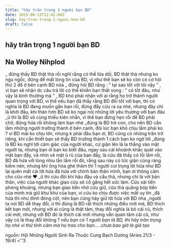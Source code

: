 ```yaml
---
title: "hãy trân trọng 1 người bạn BD"
date: 2025-06-12T12:42:04Z
slug: hay-tran-trong-1-nguoi-ban-bd
draft: false
---
```


## hãy trân trọng 1 người bạn BD

## Na Wolley Nihplod

_ đừng thấy BD thật thà rồi nghĩ rằng có thể lừa dối, BD thật thà nhưng ko ngu ngốc, đừng để mất lòng tin của BD, vì như thế bạn sẽ ko còn có cơ hội thứ 2 để ở bên cạnh BD nữa
_ đừng hỏi BD rằng : " tại sao tốt với tôi vậy " , vì bạn sẽ nhận dc câu trả lời có thể khiến bạn thất vọng : " có tốt đâu, như vậy là bình thường mà " , BD khó phải nhận với ai rằng họ trở thành người quan trọng với BD, vì thế nếu bạn đã thấy rằng BD đối tốt với bạn, thì có nghĩa là BD đang muốn gần bạn rồi, đừng đẩy cừu ra xa nhé, nhưng đây chỉ là khởi đầu, khi thân hơn BD sẽ ko ngại nói những lời yêu thương với bạn đâu
_ừ thì là BD vô cùng thiếu kiên nhẫn, vì thế bạn đừng hẹn rồi để BD phải chờ, đừng hứa rồi không làm bạn nhé
_đúng là BD trẻ con, cho nên BD cần lắm những người trưởng thành ở bên cạnh, đôi lúc bạn khó chịu lắm phải ko ? vì BD mãi ko chịu lớn, nhưng k phải đâu bạn ơi, BD cũng có những trăn trở riêng, khi cần thiết bạn sẽ thấy BD trưởng thành 1 cách bạn ko ngờ tới 
_đúng là BD ko nghĩ tới cảm giác của người khác, cứ giận lên là la thẳng vào mặt người ta, nhưng bạn ơi bạn ko biết đâu, ngay sau cái khoảnh khắc quát vào mặt bạn đấy, và nhìn vẻ mặt ủ rủ của bạn đấy, là cừu đã thấy có lỗi lắm rồi, BD đã hứa với lòng nhìu lần lắm rồi đó, rằng sau này có tức giận cũng ráng kiềm nén, nhưng khi ông hỏa ghé thăm thì 1 người coi trọng lời hứa như BD lại quên mất cái lời hứa đã hứa với chính bản thân mình, bạn ơi thông cảm cho cừu nhé ♥
_ừ thì cừu đôi khi hậu đậu và cẩu thả, nhưng chỉ là với bản thân, việc của người khác giao cừu sẽ cố gắng hết sức làm. Cừu xài tiền phóng khoáng, nhưng bạn giao tiền nhờ cừu giữ, cừu thà quăng bóp tiền của mình mà giữ khư khư của bạn, vì cừu ko chịu được việc mất uy tín
_đã hứa thì như đinh đóng cột, nên bạn cũng hãy giữ lời hứa với BD nha
_người ta nói BD dễ thay đổi, ừ thì đúng là BD rất thích những điều mới mẻ, BD thích kết bạn mới, nhưng với ai cũng là thật tâm, thay đổi nghĩa là bỏ cái cũ, thích cái mới, nhưng với BD đó là thích cái mới nhưng vẫn quan tâm cái cũ, như vậy có là thay đổi không ? 
*nếu bạn có 1 người bạn là BD, thì hãy trân trọng họ nhé vì thứ tình cảm mà họ trao cho bạn.....chưa bao giờ là giả tạo*

nguồn:
Hội Những Người Sinh Ra Thuộc Cung Bạch Dương (Aries 21/3 - 19/4) <''3